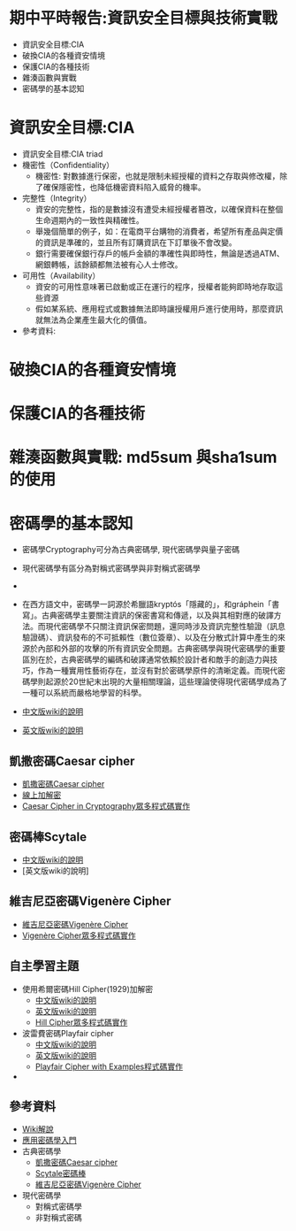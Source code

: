 # 期中平時報告:資訊安全目標與技術實戰
- 資訊安全目標:CIA
- 破換CIA的各種資安情境
- 保護CIA的各種技術
- 雜湊函數與實戰
- 密碼學的基本認知

# 資訊安全目標:CIA
- 資訊安全目標:CIA triad
- 機密性（Confidentiality）
  - 機密性: 對數據進行保密，也就是限制未經授權的資料之存取與修改權，除了確保隱密性，也降低機密資料陷入威脅的機率。
- 完整性（Integrity）
  - 資安的完整性，指的是數據沒有遭受未經授權者篡改，以確保資料在整個生命週期內的一致性與精確性。
  - 舉幾個簡單的例子，如：在電商平台購物的消費者，希望所有產品與定價的資訊是準確的，並且所有訂購資訊在下訂單後不會改變。
  - 銀行需要確保銀行存戶的帳戶金額的準確性與即時性，無論是透過ATM、網銀轉帳，該餘額都無法被有心人士修改。
- 可用性（Availability）
  - 資安的可用性意味著已啟動或正在運行的程序，授權者能夠即時地存取這些資源
  - 假如某系統、應用程式或數據無法即時讓授權用戶進行使用時，那麼資訊就無法為企業產生最大化的價值。
- 參考資料:
# 破換CIA的各種資安情境
# 保護CIA的各種技術
# 雜湊函數與實戰: md5sum 與sha1sum的使用

# 密碼學的基本認知
- 密碼學Cryptography可分為古典密碼學, 現代密碼學與量子密碼
- 現代密碼學有區分為對稱式密碼學與非對稱式密碼學
- 
- 在西方語文中，密碼學一詞源於希臘語kryptós「隱藏的」，和gráphein「書寫」。古典密碼學主要關注資訊的保密書寫和傳遞，以及與其相對應的破譯方法。而現代密碼學不只關注資訊保密問題，還同時涉及資訊完整性驗證（訊息驗證碼）、資訊發布的不可抵賴性（數位簽章）、以及在分散式計算中產生的來源於內部和外部的攻擊的所有資訊安全問題。古典密碼學與現代密碼學的重要區別在於，古典密碼學的編碼和破譯通常依賴於設計者和敵手的創造力與技巧，作為一種實用性藝術存在，並沒有對於密碼學原件的清晰定義。而現代密碼學則起源於20世紀末出現的大量相關理論，這些理論使得現代密碼學成為了一種可以系統而嚴格地學習的科學。

- [中文版wiki的說明](https://zh.wikipedia.org/wiki/%E5%AF%86%E7%A0%81%E5%AD%A6)
- [英文版wiki的說明](https://en.wikipedia.org/wiki/Cryptography)

## 凱撒密碼Caesar cipher
- [凱撒密碼Caesar cipher](https://zh.wikipedia.org/zh-tw/%E5%87%B1%E6%92%92%E5%AF%86%E7%A2%BC)
- [線上加解密](https://www.dcode.fr/caesar-cipher)
- [Caesar Cipher in Cryptography眾多程式碼實作](https://www.geeksforgeeks.org/caesar-cipher-in-cryptography/)

## 密碼棒Scytale
- [中文版wiki的說明](https://zh.wikipedia.org/wiki/%E5%AF%86%E7%A2%BC%E6%A3%92)
- [英文版wiki的說明]

## 維吉尼亞密碼Vigenère Cipher
- [維吉尼亞密碼Vigenère Cipher](https://zh.m.wikipedia.org/zh-tw/%E7%BB%B4%E5%90%89%E5%B0%BC%E4%BA%9A%E5%AF%86%E7%A0%81)
- [Vigenère Cipher眾多程式碼實作](https://www.geeksforgeeks.org/vigenere-cipher/)

## 自主學習主題
- 使用希爾密碼Hill Cipher(1929)加解密
  - [中文版wiki的說明](https://zh.wikipedia.org/wiki/%E5%B8%8C%E5%B0%94%E5%AF%86%E7%A0%81)
  - [英文版wiki的說明](https://en.wikipedia.org/wiki/Hill_cipher)
  - [Hill Cipher眾多程式碼實作](https://www.geeksforgeeks.org/hill-cipher/?ref=lbp)
- 波雷費密碼Playfair cipher
  - [中文版wiki的說明](https://zh.wikipedia.org/zh-tw/%E6%B3%A2%E9%9B%B7%E8%B2%BB%E5%AF%86%E7%A2%BC)
  - [英文版wiki的說明](https://en.wikipedia.org/wiki/Playfair_cipher)
  - [Playfair Cipher with Examples程式碼實作](https://www.geeksforgeeks.org/playfair-cipher-with-examples/?ref=lbp)
- 

## 參考資料
  - [Wiki解說](https://zh.wikipedia.org/wiki/%E5%AF%86%E7%A0%81%E5%AD%A6) 
  - [應用密碼學入門](https://hitcon.org/2018/CMT/slide-files/d1_s2_r4.pdf)
  - 古典密碼學
    - [凱撒密碼Caesar cipher](https://zh.wikipedia.org/zh-tw/%E5%87%B1%E6%92%92%E5%AF%86%E7%A2%BC)
    - [Scytale密碼棒](https://zh.wikipedia.org/wiki/%E5%AF%86%E7%A2%BC%E6%A3%92)
    - [維吉尼亞密碼Vigenère Cipher](https://zh.m.wikipedia.org/zh-tw/%E7%BB%B4%E5%90%89%E5%B0%BC%E4%BA%9A%E5%AF%86%E7%A0%81)
  - 現代密碼學
    - 對稱式密碼學
    - 非對稱式密碼
